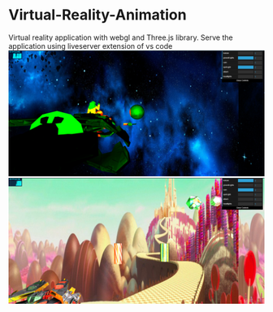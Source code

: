# Virtual-Reality-Animation
Virtual reality application with webgl and Three.js library.
Serve the application using liveserver extension of vs code
![spacescene](https://github.com/urjasrivastava/Virtual-Reality-Animation/blob/main/screenshots/ground%20lights%20off%20(2).png)
![candyland](https://github.com/urjasrivastava/Virtual-Reality-Animation/blob/main/screenshots/candy%20land%20theme%20mario%20attached%20(avatar%20perspective)%20.png)
